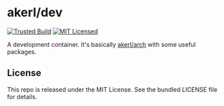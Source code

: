 akerl/dev
=======

[![Trusted Build](http://img.shields.io/badge/trusted-build-green.svg)](https://index.docker.io/u/akerl/dev/)
[![MIT Licensed](http://img.shields.io/badge/license-MIT-green.svg)](https://tldrlegal.com/license/mit-license)

A development container. It's basically [akerl/arch](https://github.com/dock0/arch) with some useful packages.

## License

This repo is released under the MIT License. See the bundled LICENSE file for details.

